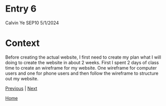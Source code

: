 # Entry 6

Calvin Ye
SEP10 5/1/2024

# Context

Before creating the actual website, I first need to create my plan what I will doing to create the website in about 2 weeks. First I spent 2 days of class time to create an wireframe for my website. One wireframe for computer users and one for phone users and then follow the wireframe to structure out my website. 

[Previous](entry05.md) | [Next](entry07.md)

[Home](../README.md)
